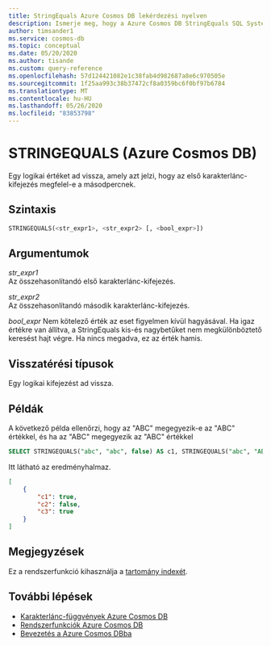 ```yaml
---
title: StringEquals Azure Cosmos DB lekérdezési nyelven
description: Ismerje meg, hogy a Azure Cosmos DB StringEquals SQL System függvénye hogyan ad vissza egy logikai értéket, amely azt jelzi, hogy az első karakterlánc-kifejezés megfelel-e a második
author: timsander1
ms.service: cosmos-db
ms.topic: conceptual
ms.date: 05/20/2020
ms.author: tisande
ms.custom: query-reference
ms.openlocfilehash: 57d124421082e1c38fab4d982687a8e6c970505e
ms.sourcegitcommit: 1f25aa993c38b37472cf8a0359bc6f0bf97b6784
ms.translationtype: MT
ms.contentlocale: hu-HU
ms.lasthandoff: 05/26/2020
ms.locfileid: "83853798"
---
```

# <a name="stringequals-azure-cosmos-db"></a>STRINGEQUALS (Azure Cosmos DB)

 Egy logikai értéket ad vissza, amely azt jelzi, hogy az első karakterlánc-kifejezés megfelel-e a másodpercnek.  
  
## <a name="syntax"></a>Szintaxis
  
```sql
STRINGEQUALS(<str_expr1>, <str_expr2> [, <bool_expr>])  
```  
  
## <a name="arguments"></a>Argumentumok
  
*str_expr1*  
   Az összehasonlítandó első karakterlánc-kifejezés.  
  
*str_expr2*  
   Az összehasonlítandó második karakterlánc-kifejezés.  

*bool_expr* Nem kötelező érték az eset figyelmen kívül hagyásával. Ha igaz értékre van állítva, a StringEquals kis-és nagybetűket nem megkülönböztető keresést hajt végre. Ha nincs megadva, ez az érték hamis.
  
## <a name="return-types"></a>Visszatérési típusok
  
  Egy logikai kifejezést ad vissza.  
  
## <a name="examples"></a>Példák
  
  A következő példa ellenőrzi, hogy az "ABC" megegyezik-e az "ABC" értékkel, és ha az "ABC" megegyezik az "ABC" értékkel  
  
```sql
SELECT STRINGEQUALS("abc", "abc", false) AS c1, STRINGEQUALS("abc", "ABC", false) AS c2,  STRINGEQUALS("abc", "ABC", true) AS c3
```  
  
 Itt látható az eredményhalmaz.  
  
```json
[
    {
        "c1": true,
        "c2": false,
        "c3": true
    }
]
```  

## <a name="remarks"></a>Megjegyzések

Ez a rendszerfunkció kihasználja a [tartomány indexét](index-policy.md#includeexclude-strategy).

## <a name="next-steps"></a>További lépések

- [Karakterlánc-függvények Azure Cosmos DB](sql-query-string-functions.md)
- [Rendszerfunkciók Azure Cosmos DB](sql-query-system-functions.md)
- [Bevezetés a Azure Cosmos DBba](introduction.md)
